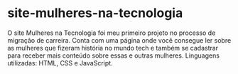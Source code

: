 # site-mulheres-na-tecnologia

O site Mulheres na Tecnologia foi meu primeiro projeto no processo de migração de carreira. 
Conta com uma página onde você consegue ler sobre as mulheres que fizeram história no mundo tech e também se cadastrar para receber mais conteúdo 
sobre essas e outras mulheres. Linguagens utilizadas: HTML, CSS e JavaScript.
